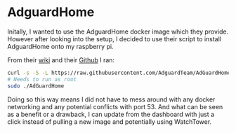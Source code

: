 # AdguardHome

Initally, I wanted to use the AdguardHome docker image which they provide. However after looking into the setup, I decided to use their script to install AdguardHome onto my raspberry pi.

From their [wiki](https://adguard-dns.io/kb/adguard-home/getting-started/) and their [Github](https://github.com/AdguardTeam/AdGuardHome#getting-started) I ran:

```bash
curl -s -S -L https://raw.githubusercontent.com/AdguardTeam/AdGuardHome/master/scripts/install.sh | sh -s -- -v
# Needs to run as root
sudo ./AdGuardHome
```

Doing so this way means I did not have to mess around with any docker networking and any potential conflicts with port 53. And what can be seen as a benefit or a drawback, I can update from the dashboard with just a click instead of pulling a new image and potentially using WatchTower.
